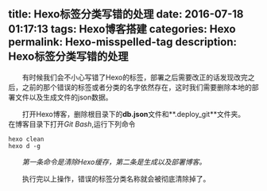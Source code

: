 title: Hexo标签分类写错的处理
date: 2016-07-18 01:17:13
tags: Hexo博客搭建
categories: Hexo
permalink: Hexo-misspelled-tag
description: Hexo标签分类写错的处理
---
　　有时候我们会不小心写错了Hexo的标签，部署之后需要改正的话发现改完之后，之前的那个错误的标签或者分类的名字依然存在，这时我们需要删除本地的部署文件以及生成文件的json数据。

　　打开Hexo博客，删除根目录下的**db.json**文件和**.deploy_git**文件夹。<!--more-->
　　在博客目录下打开*Git Bash*,运行下列命令
```
hexo clean
hexo d -g
```
　　*第一条命令是清除Hexo缓存，第二条是生成以及部署博客。*

　　执行完以上操作，错误的标签分类名称就会被彻底清除掉了。